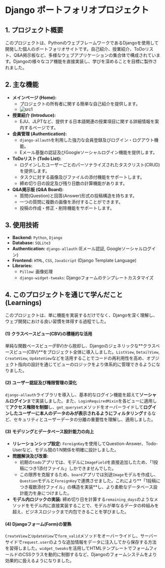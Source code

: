 # Django ポートフォリオプロジェクト

## 1. プロジェクト概要

このプロジェクトは、PythonのウェブフレームワークであるDjangoを使用して開発した個人のポートフォリオサイトです。自己紹介、授業紹介、ToDoリスト、Q&A掲示板など、多様なウェブアプリケーションの集合体で構成されています。Djangoの様々なコア機能を直接実装し、学びを深めることを目標に製作されました。

## 2. 主な機能

*   **メインページ (Home):**
    *   プロジェクトの所有者に関する簡単な自己紹介を提供します。
    *   ![src1](https://github.com/user-attachments/assets/7c6781e9-bbeb-4b93-8c5b-72c821e5d9ee)
*   **授業紹介 (Introduce):**
    *   EJU、JLPTなど、提供する日本語関連の授業項目に関する詳細情報を案内するページです。
*   **会員管理 (Authentication):**
    *   `django-allauth`を利用した強力な会員登録及びログイン・ログアウト機能。
    *   Eメール基盤の認証及びGoogleソーシャルログイン機能を提供します。
*   **ToDoリスト (Todo List):**
    *   ログインしたユーザーごとのパーソナライズされたタスクリスト(CRUD)を提供します。
    *   タスクに対する画像及びファイルの添付機能をサポートします。
    *   締め切り日の設定及び残り日数の計算機能があります。
*   **Q&A掲示板 (Q&A Board):**
    *   質問(Question)と回答(Answer)形式の投稿構造を持ちます。
    *   一つの質問に複数の画像を添付することができます。
    *   投稿の作成・修正・削除機能をサポートします。

## 3. 使用技術

*   **Backend:** `Python`, `Django`
*   **Database:** `SQLite3`
*   **Authentication:** `django-allauth` (Eメール認証, Googleソーシャルログイン)
*   **Frontend:** `HTML`, `CSS`, `JavaScript` (Django Template Language)
*   **Libraries:**
    *   `Pillow`: 画像処理
    *   `django-widget-tweaks`: Djangoフォームのテンプレートカスタマイズ

## 4. このプロジェクトを通じて学んだこと (Learnings)

このプロジェクトは、単に機能を実装するだけでなく、Djangoを深く理解し、ウェブ開発における良い習慣を体得する過程でした。

#### **(1) クラスベースビュー(CBV)の積極的な活用**
単純な関数ベースビュー(FBV)から脱却し、Djangoのジェネリックな**クラスベースビュー(CBV)**をプロジェクト全体に導入しました。`ListView`, `DetailView`, `CreateView`, `UpdateView`などを活用することでコードの再利用性を高め、オブジェクト指向の設計を通じてビューのロジックをより体系的に管理できるようになりました。

#### **(2) ユーザー認証及び権限管理の深化**
`django-allauth`ライブラリを導入し、基本的なログイン機能を超えて**ソーシャルログイン**まで実装しました。また、`LoginRequiredMixin`を各ビューに適用して**アクセス権限を制御**し、`get_queryset`メソッドをオーバーライドして**ログインしたユーザーに本人のデータのみが表示されるようにフィルタリング**するなど、セキュリティとユーザーデータの分離の重要性を理解し、適用しました。

#### **(3) モデリングとデータベース設計能力の向上**
*   **リレーションシップ設定:** `ForeignKey`を使用してQuestion-Answer、Todo-Userなど、モデル間の1:N関係を明確に設計しました。
*   **問題解決及び改善:**
    *   初期の`todo`アプリでは、モデルに`ImageField`を直接追加したため、「1投稿につき1添付ファイル」しかできませんでした。
    *   この限界を克服するため、`board`アプリでは別途`Image`モデルを作成し、`Question`モデルと`ForeignKey`で連携させました。これにより**「1投稿につき複数添付ファイル」の構造を実装**し、より柔軟なデータベース設計能力を身につけました。
*   **モデル内ロジックの実装:** 締め切り日を計算する`remaining_days`のようなメソッドをモデル内に直接実装することで、モデルが単なるデータの枠組みを超え、ビジネスロジックまで内包できることを学びました。

#### **(4) Djangoフォーム(Form)の習熟**
`CreateView`と`UpdateView`で`form_valid`メソッドをオーバーライドし、サーバーサイドで`request.user`のような追加情報をデータに注入してから保存する方法を習得しました。`widget_tweaks`を活用してHTMLテンプレートでフォームフィールドのCSSクラスを動的に制御するなど、Djangoのフォームシステムをより効果的に扱えるようになりました。
  
